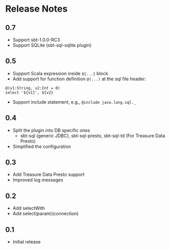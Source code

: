 Release Notes 
===

## 0.7
 - Support sbt-1.0.0-RC3
 - Support SQLite (sbt-sql-sqlite plugin)

## 0.5
 - Support Scala expression inside `${...}` block
 - Add support for function definition `@(...)` at the sql file header:
 ```
@(v1:String, v2:Int = 0)
select '${v1}', ${v2}
```
 - Support include statement, e.g., `@include java.lang.sql._`

## 0.4
 - Split the plugin into DB specific ones
    - sbt-sql (generic JDBC), sbt-sql-presto, sbt-sql-td (For Treasure Data Presto)
 - Simplified the configuration    

## 0.3
 - Add Treasure Data Presto support
 - Improved log messages

## 0.2
 - Add selectWith
 - Add select(param)(connection)

## 0.1
 - Initial release
